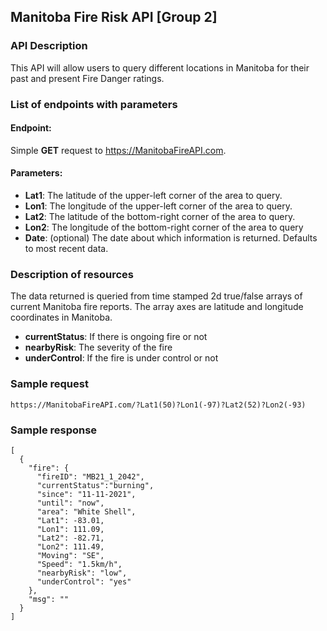 ## Manitoba Fire Risk API [Group 2]

### API Description
This API will allow users to query different locations in Manitoba for their past and present Fire Danger ratings.

### List of endpoints with parameters
#### Endpoint: 
Simple **GET** request to https://ManitobaFireAPI.com. 
#### Parameters:
- **Lat1**: The latitude of the upper-left corner of the area to query.
- **Lon1**: The longitude of the upper-left corner of the area to query.
- **Lat2**: The latitude of the bottom-right corner of the area to query.
- **Lon2**: The longitude of the bottom-right corner of the area to query
- **Date**: (optional) The date about which information is returned. Defaults to most recent data.

### Description of resources
The data returned is queried from time stamped 2d true/false arrays of current Manitoba fire reports. The array axes are latitude and longitude coordinates in Manitoba.
- **currentStatus**: If there is ongoing fire or not
- **nearbyRisk**: The severity of the fire
- **underControl**: If the fire is under control or not

### Sample request
`https://ManitobaFireAPI.com/?Lat1(50)?Lon1(-97)?Lat2(52)?Lon2(-93)`

### Sample response
```
[
  {
    "fire": {
      "fireID": "MB21_1_2042",
      "currentStatus":"burning",
      "since": "11-11-2021",
      "until": "now",
      "area": "White Shell",
      "Lat1": -83.01,
      "Lon1": 111.09,
      "Lat2": -82.71,
      "Lon2": 111.49,
      "Moving": "SE",
      "Speed": "1.5km/h",
      "nearbyRisk": "low",
      "underControl": "yes"
    },
    "msg": ""
  }
]
```

